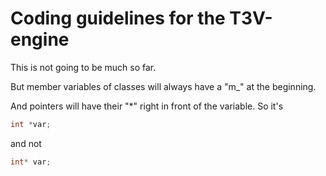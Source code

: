 # Coding guidelines for the T3V-engine

This is not going to be much so far.

But member variables of classes will always have a "m_" at the beginning.

And pointers will have their "*" right in front of the variable. So it's
```cpp
int *var;
```
and not
```cpp
int* var;
```
